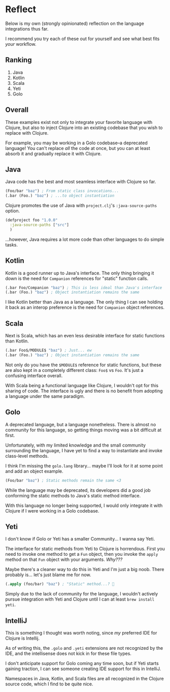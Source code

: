 # Reflect

Below is my own (strongly opinionated) reflection on the language integrations thus far.

I recommend you try each of these out for yourself
and see what best fits _your_ workflow.

## Ranking

1. Java
2. Kotlin
3. Scala
4. Yeti
5. Golo

## Overall

These examples exist not only to integrate your favorite language
with Clojure, but also to inject Clojure into an existing codebase
that you wish to replace with Clojure.

For example, you may be working in a Golo codebase–a deprecated language!
You can't replace _all_ the code at once, but you can at least absorb it
and gradually replace it with Clojure.


## Java

Java code has the best and most seamless interface with Clojure so far.

````clojure
(Foo/bar "baz") ; From static class invocations...
(.bar (Foo.) "baz") ; ...to object instantiation
````

Clojure promotes the use of Java with `project.clj`'s `:java-source-paths` option.

````clojure
(defproject foo "1.0.0"
  :java-source-paths ["src"]
  )
````

...however, Java requires a lot more code than other languages to do simple tasks.


## Kotlin

Kotlin is a good runner up to Java's interface.
The only thing bringing it down is the need for `Companion` references for "static" function calls.

````clojure
(.bar Foo/Companion "baz") ; This is less ideal than Java's interface
(.bar (Foo.) "baz") ; Object instantiation remains the same
````

I like Kotlin better than Java as a language.
The only thing I can see holding it back as an interop 
preference is the need for `Companion` object references.


## Scala

Next is Scala, which has an even less desirable interface for static functions than Kotlin.

````clojure
(.bar Foo$/MODULE$ "baz") ; Just... ew
(.bar (Foo.) "baz") ; Object instantiation remains the same
````

Not only do you have the `$MODULE$` reference for static functions,
but these are also kept in a completely different class: `Foo$` vs `Foo`.
It's just a confusing interface overall.

With Scala being a functional language like Clojure, I wouldn't opt for this
sharing of code. The interface is ugly and there is no benefit from
adopting a language under the same paradigm.


## Golo

A deprecated language, but a language nonetheless.
There is almost no community for this language,
so getting things moving was a bit difficult at first.

Unfortunately, with my limited knowledge and the small community surrounding the language,
I have yet to find a way to instantiate and invoke class-level methods.

I think I'm missing the `golo.lang` library... maybe I'll look for it at some point
and add an object example.

````clojure
(Foo/bar "baz") ; Static methods remain the same <3
````

While the language may be deprecated, its developers did a good job conforming the static 
methods to Java's static method interface.

With this language no longer being supported, I would only integrate it with Clojure if
I were working in a Golo codebase.

## Yeti

I don't know if Golo or Yeti has a smaller Community... I wanna say Yeti.

The interface for static methods from Yeti to Clojure is horrendous.
First you need to invoke one method to get a `Fun` object, then you
invoke the `apply` method on that `Fun` object with your arguments. _Why???_

Maybe there's a cleaner way to do this in Yeti and I'm just a big noob.
There probably is... let's just blame me for now.

````clojure
(.apply (foo/bar) "baz") ; "Static" method...? 🤢
````

Simply due to the lack of community for the language,
I wouldn't actively pursue integration with Yeti and Clojure
until I can at least `brew install yeti`.

## IntelliJ

This is something I thought was worth noting,
since _my_ preferred IDE for Clojure is Intellij.

As of writing this, the `.golo` and `.yeti` extensions are not recognized by the IDE,
and the intellisense does not kick in for these file types.

I don't anticipate support for Golo coming any time soon, but if Yeti starts gaining
traction, I can see someone creating IDE support for this in IntelliJ.

Namespaces in Java, Kotlin, and Scala files are all recognized in the Clojure source code,
which I find to be quite nice.

